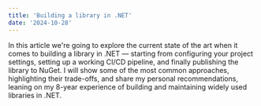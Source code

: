 ```yaml
---
title: 'Building a library in .NET'
date: '2024-10-28'
---
```


In this article we're going to explore the current state of the art when it comes to building a library in .NET — starting from configuring your project settings, setting up a working CI/CD pipeline, and finally publishing the library to NuGet. I will show some of the most common approaches, highlighting their trade-offs, and share my personal recommendations, leaning on my 8-year experience of building and maintaining widely used libraries in .NET.
